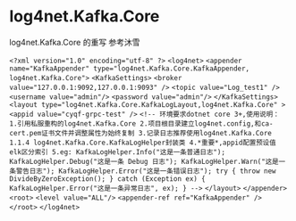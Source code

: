 ﻿# log4net.Kafka.Core
log4net.Kafka.Core 的重写 参考沐雪

`<?xml version="1.0" encoding="utf-8" ?>`
`<log4net>`
  `<appender name="KafkaAppender" type="log4net.Kafka.Core.KafkaAppender, log4net.Kafka.Core">`
    `<KafkaSettings>`
	  `<broker value="127.0.0.1:9092,127.0.0.1:9093" />`
      `<topic value="Log_test1" />`
	  `<username value="admin"/>`
	  `<password value="admin"/>`
    `</KafkaSettings>`
    `<layout type="log4net.Kafka.Core.KafkaLogLayout,log4net.Kafka.Core" >`
      `<appid value="cyqf-grpc-test" />`
	  `<!-- 环境要求dotnet core 3+,使用说明：
		1.引用私服重构的log4net.Kafka.Core
		2.项目根目录建立log4net.config,和ca-cert.pem证书文件并调整属性为始终复制
		3.记录日志推荐使用log4net.Kafka.Core 1.1.4 log4net.Kafka.Core.KafkaLogHelper封装类
		4.*重要*,appid配置预设值 elk区分索引
	    5.eg:
		KafkaLogHelper.Info("这是一条普通日志");
		KafkaLogHelper.Debug("这是一条 Debug 日志");
		KafkaLogHelper.Warn("这是一条警告日志");
		KafkaLogHelper.Error("这是一条错误日志");
		try
		{
			throw new DivideByZeroException();
		}
		catch (Exception ex)
		{
			KafkaLogHelper.Error("这是一条异常日志", ex);
		}
	  -->`
    `</layout>`
  `</appender>`
  `<root>`
    `<level value="ALL"/>`
    `<appender-ref ref="KafkaAppender" />`
  `</root>`
`</log4net>`